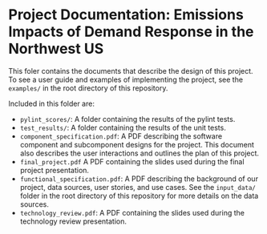 # Project Documentation: Emissions Impacts of Demand Response in the Northwest US

This foler contains the documents that describe the design of this project. To see a user guide and examples of implementing the project, see the <code>examples/</code> in the root directory of this repository.

Included in this folder are:

* <code>pylint_scores/</code>: A folder containing the results of the pylint tests.
* <code>test_results/</code>: A folder containing the results of the unit tests.
* <code>component_specification.pdf</code>: A PDF describing the software component and subcomponent designs for the project. This document also describes the user interactions and outlines the plan of this project.
* <code>final_project.pdf</code> A PDF containing the slides used during the final project presentation.
* <code>functional_specification.pdf</code>: A PDF describing the background of our project, data sources, user stories, and use cases. See the <code>input_data/</code> folder in the root directory of this repository for more details on the data sources.
* <code>technology_review.pdf</code>: A PDF containing the slides used during the technology review presentation.
